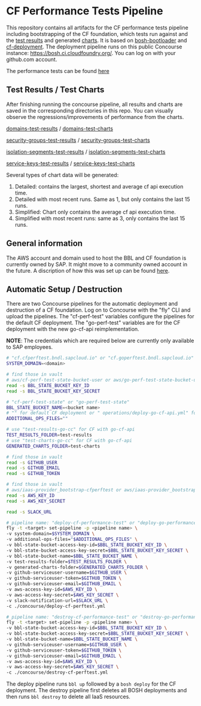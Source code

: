 # CF Performance Tests Pipeline

This repository contains all artifacts for the CF performance tests pipeline including bootstrapping of the CF foundation, which tests run against and the [test results](test-results) and generated [charts](test-charts). It is based on [bosh-bootloader](https://github.com/cloudfoundry/bosh-bootloader) and [cf-deployment](https://github.com/cloudfoundry/cf-deployment). The deployment pipeline runs on this public Concourse instance: https://bosh.ci.cloudfoundry.org/. You can log on with your github.com account.

The performance tests can be found [here](https://github.com/cloudfoundry-incubator/cf-performance-tests)

## Test Results / Test Charts

After finishing running the concourse pipeline, all results and charts are saved in the corresponding directories in this repo. You can visually observe the regressions/improvements of performance from the charts.

[domains-test-results](test-results/domains-test-results/v1/) / [domains-test-charts](test-charts/domains-test-results/v1/)

[security-groups-test-results](test-results/security-groups-test-results/v1) / [security-groups-test-charts](test-charts/security-groups-test-results/v1/)

[isolation-segments-test-results](test-results/isolation-segments-test-results/v1/) / [isolation-segments-test-charts](test-charts/isolation-segments-test-results/v1/)

[service-keys-test-results](test-results/service-keys-test-results/v1/) / [service-keys-test-charts](test-charts/service-keys-test-results/v1/)

Several types of chart data will be generated:

1. Detailed: contains the largest, shortest and average cf api execution time.
2. Detailed with most recent runs. Same as 1, but only contains the last 15 runs.
3. Simplified: Chart only contains the average cf api execution time.
4. Simplified with most recent runs: same as 3, only contains the last 15 runs.

## General information
The AWS account and domain used to host the BBL and CF foundation is currently owned by SAP. It might move to a community owned account in the future. A discription of how this was set up can be found [here](docs/manual-setup.md).

## Automatic Setup / Destruction

There are two Concourse pipelines for the automatic deployment and destruction of a CF foundation. Log on to Concourse with the "fly" CLI and upload the pipelines. The "cf-perf-test" variables configure the pipelines for the default CF deployment. The "go-perf-test" variables are for the CF deployment with the new go-cf-api reimplementation.

**NOTE**: The credentials which are required below are currently only available to SAP employees.

```bash
# "cf.cfperftest.bndl.sapcloud.io" or "cf.goperftest.bndl.sapcloud.io"
SYSTEM_DOMAIN=<domain>

# find those in vault
# aws/cf-perf-test-state-bucket-user or aws/go-perf-test-state-bucket-user
read -s BBL_STATE_BUCKET_KEY_ID
read -s BBL_STATE_BUCKET_KEY_SECRET

# "cf-perf-test-state" or "go-perf-test-state"
BBL_STATE_BUCKET_NAME=<bucket name>
# "" for default CF deployment or " operations/deploy-go-cf-api.yml" for CF with go cf api
ADDITIONAL_OPS_FILES=""

# use "test-results-go-cc" for CF with go-cf-api
TEST_RESULTS_FOLDER=test-results
# use "test-charts-go-cc" for CF with go-cf-api
GENERATED_CHARTS_FOLDER=test-charts

# find those in vault
read -s GITHUB_USER
read -s GITHUB_EMAIL
read -s GITHUB_TOKEN

# find those in vault
# aws/iaas-provider_bootstrap-cfperftest or aws/iaas-provider_bootstrap-goperftest
read -s AWS_KEY_ID
read -s AWS_KEY_SECRET

read -s SLACK_URL

# pipeline name: "deploy-cf-performance-test" or "deploy-go-performance-test"
fly -t <target> set-pipeline -p <pipeline name> \
-v system-domain=$SYSTEM_DOMAIN \
-v additional-ops-files="$ADDITIONAL_OPS_FILES" \
-v bbl-state-bucket-access-key-id=$BBL_STATE_BUCKET_KEY_ID \
-v bbl-state-bucket-access-key-secret=$BBL_STATE_BUCKET_KEY_SECRET \
-v bbl-state-bucket-name=$BBL_STATE_BUCKET_NAME \
-v test-results-folder=$TEST_RESULTS_FOLDER \
-v generated-charts-folder=$GENERATED_CHARTS_FOLDER \
-v github-serviceuser-username=$GITHUB_USER \
-v github-serviceuser-token=$GITHUB_TOKEN \
-v github-serviceuser-email=$GITHUB_EMAIL \
-v aws-access-key-id=$AWS_KEY_ID \
-v aws-access-key-secret=$AWS_KEY_SECRET \
-v slack-notification-url=$SLACK_URL \
-c ./concourse/deploy-cf-perftest.yml

# pipeline name: "destroy-cf-performance-test" or "destroy-go-performance-test"
fly -t <target> set-pipeline -p <pipeline name> \
-v bbl-state-bucket-access-key-id=$BBL_STATE_BUCKET_KEY_ID \
-v bbl-state-bucket-access-key-secret=$BBL_STATE_BUCKET_KEY_SECRET \
-v bbl-state-bucket-name=$BBL_STATE_BUCKET_NAME \
-v github-serviceuser-username=$GITHUB_USER \
-v github-serviceuser-token=$GITHUB_TOKEN \
-v github-serviceuser-email=$GITHUB_EMAIL \
-v aws-access-key-id=$AWS_KEY_ID \
-v aws-access-key-secret=$AWS_KEY_SECRET \
-c ./concourse/destroy-cf-perftest.yml
```
The deploy pipeline runs `bbl up` followed by a `bosh deploy` for the CF deployment. The destroy pipeline first deletes all BOSH deployments and then runs `bbl destroy` to delete all IaaS resources.
